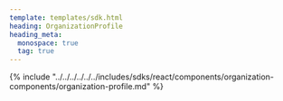 ```yaml
---
template: templates/sdk.html
heading: OrganizationProfile
heading_meta:
  monospace: true
  tag: true
---
```

{% include "../../../../../../includes/sdks/react/components/organization-components/organization-profile.md" %}
